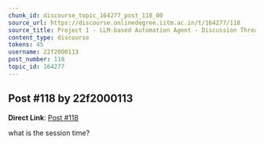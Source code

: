 ```yaml
---
chunk_id: discourse_topic_164277_post_118_00
source_url: https://discourse.onlinedegree.iitm.ac.in/t/164277/118
source_title: Project 1 - LLM-based Automation Agent - Discussion Thread [TDS Jan 2025]
content_type: discourse
tokens: 45
username: 22f2000113
post_number: 118
topic_id: 164277
---
```


## Post #118 by 22f2000113

**Direct Link**: [Post #118](https://discourse.onlinedegree.iitm.ac.in/t/164277/118)

what is the session time?
